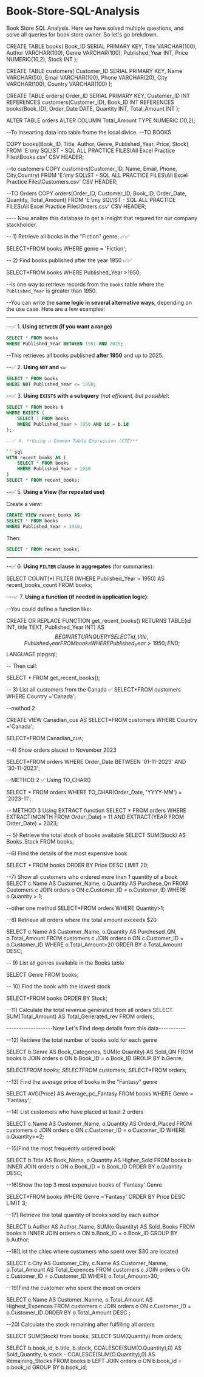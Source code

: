 # Book-Store-SQL-Analysis
Book Store SQL Analysis. Here we have solved multiple questions, and solve all queries for book store owner. So let's go brekdown. 


CREATE TABLE books(
Book_ID SERIAL PRIMARY KEY,
Title VARCHAR(100),
Author VARCHAR(100),
Genre VARCHAR(100),
Published_Year INT,
Price NUMERIC(10,2),
Stock INT
);

CREATE TABLE customers(
Customer_ID SERIAL PRIMARY KEY,
Name VARCHAR(50),
Email VARCHAR(100),
Phone VARCHAR(20),
City VARCHAR(100),
Country VARCHAR(100)
);

CREATE TABLE orders(
Order_ID SERIAL PRIMARY KEY,
Customer_ID INT REFERENCES customers(Customer_ID),
Book_ID INT REFERENCES books(Book_ID),
Order_Date DATE,
Quantity INT,
Total_Amount INT 
);

ALTER TABLE orders
ALTER COLUMN Total_Amount TYPE NUMERIC (10,2);



--To Insearting data into table frome the local divice.
--TO BOOKS

COPY books(Book_ID, Title, Author, Genre, Published_Year, Price, Stock)
FROM 'E:\my SQL\ST - SQL ALL PRACTICE FILES\All Excel Practice Files\Books.csv'
CSV HEADER;

--to customers
COPY customers(Customer_ID, Name, Email, Phone, City,Country)
FROM 'E:\my SQL\ST - SQL ALL PRACTICE FILES\All Excel Practice Files\Customers.csv'
CSV HEADER;

--TO Orders
COPY orders(Order_ID, Customer_ID, Book_ID, Order_Date, Quantity, Total_Amount)
FROM 'E:\my SQL\ST - SQL ALL PRACTICE FILES\All Excel Practice Files\Orders.csv'
CSV HEADER;

---- Now analize this database to get a insight that requred for our company stackholder.

-- 1) Retrieve all books in the "Fiction" genre; ✅✅

SELECT*FROM books
WHERE genre = 'Fiction';

-- 2) Find books published after the year 1950 ✅✅

SELECT*FROM books
WHERE Published_Year >1950;


--is one way to retrieve records from the `books` table where the `Published_Year` is greater than 1950.

--You can write the **same logic in several alternative ways**, depending on the use case. Here are a few examples:

---

--✅ 1. **Using `BETWEEN` (if you want a range)**

```sql
SELECT * FROM books
WHERE Published_Year BETWEEN 1951 AND 2025;
```

--This retrieves all books published **after 1950** and up to 2025.

--✅ 2. **Using `NOT` and `<=`**

```sql
SELECT * FROM books
WHERE NOT Published_Year <= 1950;
```

--✅ 3. **Using `EXISTS` with a subquery** *(not efficient, but possible)*:

```sql
SELECT * FROM books b
WHERE EXISTS (
    SELECT 1 FROM books
    WHERE Published_Year > 1950 AND id = b.id
);

--✅ 4. **Using a Common Table Expression (CTE)**

```sql
WITH recent_books AS (
    SELECT * FROM books
    WHERE Published_Year > 1950
)
SELECT * FROM recent_books;
```
--✅ 5. **Using a View (for repeated use)**

Create a view:

```sql
CREATE VIEW recent_books AS
SELECT * FROM books
WHERE Published_Year > 1950;
```

Then:

```sql
SELECT * FROM recent_books;
```

---
--✅ 6. **Using `FILTER` clause in aggregates** (for summaries):

SELECT COUNT(*) FILTER (WHERE Published_Year > 1950) AS recent_books_count
FROM books;


---✅ 7. **Using a function (if needed in application logic)**:

--You could define a function like:


CREATE OR REPLACE FUNCTION get_recent_books()
RETURNS TABLE(id INT, title TEXT, Published_Year INT) AS $$
BEGIN
    RETURN QUERY
    SELECT id, title, Published_Year FROM books
    WHERE Published_Year > 1950;
END;
$$ LANGUAGE plpgsql;


-- Then call:

SELECT * FROM get_recent_books();



-- 3) List all customers from the Canada ✅
SELECT*FROM customers
WHERE Country ='Canada';

--method 2

CREATE VIEW Canadian_cus AS
	SELECT*FROM customers
	WHERE Country ='Canada';

SELECT*FROM Canadian_cus;

--4) Show orders placed in November 2023

SELECT*FROM orders
WHERE Order_Date BETWEEN '01-11-2023' AND '30-11-2023';

--METHOD 2 ✅  Using TO_CHAR()

SELECT * FROM orders
WHERE TO_CHAR(Order_Date, 'YYYY-MM') = '2023-11';

-- METHOD 3 Using EXTRACT function
SELECT * FROM orders
WHERE EXTRACT(MONTH FROM Order_Date) = 11
  AND EXTRACT(YEAR FROM Order_Date) = 2023;

-- 5) Retrieve the total stock of books available
SELECT SUM(Stock) AS Books_Stock FROM books;

--6) Find the details of the most expensive book

SELECT * FROM books
ORDER BY Price DESC
LIMIT 20;

--7) Show all customers who ordered more than 1 quantity of a book
SELECT c.Name AS Customer_Name, o.Quantity AS Purchese_Qn 
FROM Customers c
JOIN orders o ON c.Customer_ID = o.Customer_ID
WHERE o.Quantity > 1;

--other one method
SELECT*FROM orders
WHERE Quantity>1;


--8) Retrieve all orders where the total amount exceeds $20

SELECT c.Name AS Customer_Name, o.Quantity AS Purchesed_QN, o.Total_Amount
FROM customers c
JOIN orders o ON c.Customer_ID = o.Customer_ID
WHERE o.Total_Amount>20
ORDER BY o.Total_Amount DESC;

-- 9) List all genres available in the Books table

SELECT Genre FROM books;

-- 10) Find the book with the lowest stock

SELECT*FROM books
ORDER BY Stock;

--11) Calculate the total revenue generated from all orders
SELECT SUM(Total_Amount) AS Total_Generated_rev FROM orders;


-------------------Now Let's Find deep details from this data-----------

--12) Retrieve the total number of books sold for each genre

SELECT b.Genre AS Book_Categories, SUM(o.Quantity) AS Sold_QN
FROM books b
JOIN orders o ON b.Book_ID = o.Book_ID
GROUP BY b.Genre;


SELECT*FROM books;
SELECT*FROM customers;
SELECT*FROM orders;

--13) Find the average price of books in the "Fantasy" genre

SELECT AVG(Price) AS Average_pc_Fantasy FROM books
WHERE Genre = 'Fantasy';

--14) List customers who have placed at least 2 orders

SELECT c.Name AS Customer_Name, o.Quantity AS Orderd_Placed
FROM customers c
JOIN orders o ON c.Customer_ID = o.Customer_ID
WHERE o.Quantity>=2;


--15)Find the most frequently ordered book

SELECT b.Title AS Book_Name, o.Quantity AS Higher_Sold
FROM books b
INNER JOIN orders o ON o.Book_ID = b.Book_ID
ORDER BY o.Quantity DESC;

--16)Show the top 3 most expensive books of 'Fantasy' Genre

SELECT*FROM books
WHERE Genre ='Fantasy'
ORDER BY Price DESC
LIMIT 3;

--17) Retrieve the total quantity of books sold by each author

SELECT b.Author AS Author_Name, SUM(o.Quantity) AS Sold_Books
FROM books b
INNER JOIN orders o ON b.Book_ID = o.Book_ID
GROUP BY b.Author;

--18)List the cities where customers who spent over $30 are located

SELECT c.City AS Customer_City, c.Name AS Customer_Nanme, o.Total_Amount AS Total_Expences
FROM customers c
JOIN orders o ON c.Customer_ID = o.Customer_ID
WHERE o.Total_Amount>30;

--19)Find the customer who spent the most on orders

SELECT c.Name AS Customer_Nanme, o.Total_Amount AS Highest_Expences
FROM customers c
JOIN orders o ON c.Customer_ID = o.Customer_ID
ORDER BY o.Total_Amount DESC ;

--20) Calculate the stock remaining after fulfilling all orders

SELECT SUM(Stock) from books;
SELECT SUM(Quantity) from orders;

SELECT b.book_id, b.title, b.stock, COALESCE(SUM(O.Quantity),0) AS Sold_Quantity,
b.stock - COALESCE(SUM(O.Quantity),0) AS Remaining_Stocks
FROM books b
LEFT JOIN orders o ON b.book_id = o.book_id
GROUP BY b.book_id;










